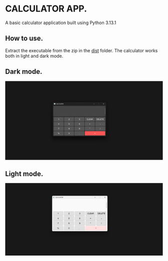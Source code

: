 # CALCULATOR APP.
 A basic calculator application built using Python 3.13.1

## How to use.
Extract the executable from the zip in the [dist](./dist/) folder.
The calculator works both in light and dark mode.
## Dark mode.
![Dark mode](./images/Dark_mode.png)

## Light mode.
![light mode](./images/Lightmode.png)
